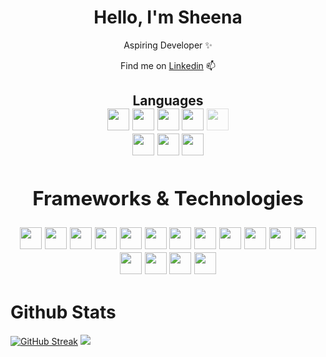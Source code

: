 <h1 align="center">Hello, I'm Sheena</h1>

<p align="center">Aspiring Developer ✨</p>
<p align="center">Find me on <a href="https://www.linkedin.com/in/sheena-diep-815241177"> Linkedin</a> 📫</p>
<span></span>
<h2 align="center">Languages</h)1>
<div align="center">
<img src="https://cdn.jsdelivr.net/gh/devicons/devicon/icons/html5/html5-original.svg" width="35" style="display:inline-block"/>
<img src="https://cdn.jsdelivr.net/gh/devicons/devicon/icons/css3/css3-original.svg" width="35" style="display:inline-block"/>
<img src="https://cdn.jsdelivr.net/gh/devicons/devicon/icons/javascript/javascript-original.svg" width="35" style="display:inline-block"/>
<img src="https://cdn.jsdelivr.net/gh/devicons/devicon/icons/python/python-original.svg" width="35" style="display:inline-block"/>
<img style="opacity:0.5" src="https://cdn.jsdelivr.net/gh/devicons/devicon/icons/csharp/csharp-original.svg" width="35" />
  <span><br></span>
<img class="opacity" src="https://cdn.jsdelivr.net/gh/devicons/devicon/icons/matlab/matlab-original.svg" width="35" style="display:inline-block"/>
<img class="opacity" src="https://cdn.jsdelivr.net/gh/devicons/devicon/icons/ruby/ruby-plain.svg" width="35" style="display:inline-block"/>
<img class="opacity" src="https://cdn.jsdelivr.net/gh/devicons/devicon/icons/sqlite/sqlite-plain.svg" width="35" style="display:inline-block"/>
</div>
<div align="center">
<h2 align="center">Frameworks & Technologies</h1>
  <img src="https://cdn.jsdelivr.net/gh/devicons/devicon/icons/git/git-original.svg" width="35" />
  <img src="https://cdn.jsdelivr.net/gh/devicons/devicon/icons/vscode/vscode-original.svg" width="35" />
<img src="https://cdn.jsdelivr.net/gh/devicons/devicon/icons/nodejs/nodejs-original.svg" width="35" />
<img src="https://cdn.jsdelivr.net/gh/devicons/devicon/icons/express/express-original.svg" width="35" />
<img src="https://cdn.jsdelivr.net/gh/devicons/devicon/icons/postgresql/postgresql-original.svg" width="35" />
<img src="https://cdn.jsdelivr.net/gh/devicons/devicon/icons/mongodb/mongodb-original.svg" width="35" />
<img src="https://cdn.jsdelivr.net/gh/devicons/devicon/icons/bootstrap/bootstrap-original.svg" width="35" />
<img src="https://cdn.jsdelivr.net/gh/devicons/devicon/icons/tailwindcss/tailwindcss-original-wordmark.svg" width="35"/>
<img src="https://cdn.jsdelivr.net/gh/devicons/devicon/icons/react/react-original.svg" width="35" />
<img src="https://cdn.jsdelivr.net/gh/devicons/devicon/icons/azure/azure-original.svg" width="35">
<img src="https://cdn.jsdelivr.net/gh/devicons/devicon/icons/docker/docker-original.svg" width="35" />
<img src="https://cdn.jsdelivr.net/gh/devicons/devicon/icons/jest/jest-plain.svg" width="35" />
<img src="https://cdn.jsdelivr.net/gh/devicons/devicon/icons/flask/flask-original.svg"  width="35" />
<img src="https://cdn.jsdelivr.net/gh/devicons/devicon/icons/django/django-plain.svg" width="35" />
<img src="https://cdn.jsdelivr.net/gh/devicons/devicon/icons/pytest/pytest-original.svg" width="35" />
<img class="opacity1"  src="https://cdn.jsdelivr.net/gh/devicons/devicon/icons/dotnetcore/dotnetcore-original.svg" width="35" />        
</div>        

<h1>Github Stats</h1>
<a href="https://git.io/streak-stats"><img src="https://github-readme-streak-stats.herokuapp.com?user=shedp&theme=dark&border_radius=4&mode=weekly" alt="GitHub Streak" /></a>
<picture>
  <source
    srcset="https://github-readme-stats.vercel.app/api?username=shedp&show_icons=true&theme=dark"
    media="(prefers-color-scheme: dark)"
  />
  <img src="https://github-readme-stats.vercel.app/api?username=shedp&show_icons=true" />
</picture>
